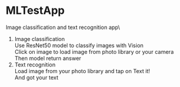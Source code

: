 # MLTestApp
Image classification and text recognition app\
1. Image classification\
Use ResNet50 model to classify images with Vision\
Click on image to load image from photo library or your camera\
Then model return answer
2. Text recognition\
Load image from your photo library and tap on Text it!\
And got your text
